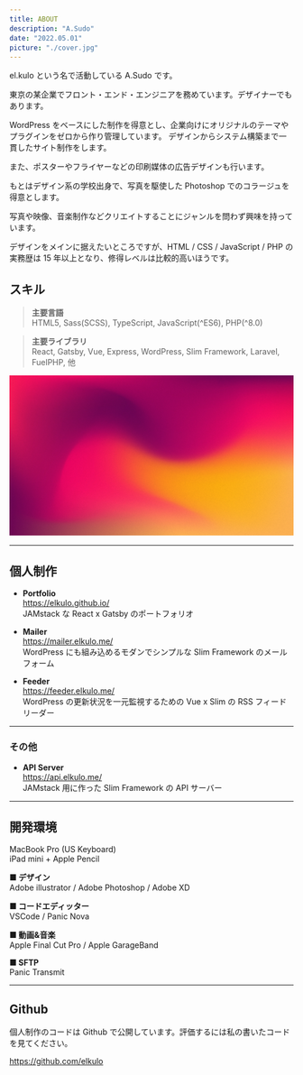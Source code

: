 ```yaml
---
title: ABOUT
description: "A.Sudo"
date: "2022.05.01"
picture: "./cover.jpg"
---
```


el.kulo という名で活動している A.Sudo です。

東京の某企業でフロント・エンド・エンジニアを務めています。デザイナーでもあります。

WordPress をベースにした制作を得意とし、企業向けにオリジナルのテーマやプラグインをゼロから作り管理しています。
デザインからシステム構築まで一貫したサイト制作をします。

また、ポスターやフライヤーなどの印刷媒体の広告デザインも行います。

もとはデザイン系の学校出身で、写真を駆使した Photoshop でのコラージュを得意とします。

写真や映像、音楽制作などクリエイトすることにジャンルを問わず興味を持っています。

デザインをメインに据えたいところですが、HTML / CSS / JavaScript / PHP の実務歴は 15 年以上となり、修得レベルは比較的高いほうです。

## スキル

> **主要言語**  
> HTML5, Sass(SCSS), TypeScript, JavaScript(^ES6), PHP(^8.0)

> **主要ライブラリ**  
> React, Gatsby, Vue, Express, WordPress, Slim Framework, Laravel, FuelPHP, 他

![画像の埋込](cover.jpg)

---

## 個人制作

- **Portfolio**  
  https://elkulo.github.io/  
  JAMstack な React x Gatsby のポートフォリオ

- **Mailer**  
  https://mailer.elkulo.me/  
  WordPress にも組み込めるモダンでシンプルな Slim Framework のメールフォーム

- **Feeder**  
  https://feeder.elkulo.me/  
  WordPress の更新状況を一元監視するための Vue x Slim の RSS フィードリーダー

---

### その他

- **API Server**  
  https://api.elkulo.me/  
  JAMstack 用に作った Slim Framework の API サーバー

---

## 開発環境

MacBook Pro (US Keyboard)  
iPad mini + Apple Pencil

**■ デザイン**  
Adobe illustrator / Adobe Photoshop / Adobe XD

**■ コードエディッター**  
VSCode / Panic Nova

**■ 動画&音楽**  
Apple Final Cut Pro / Apple GarageBand

**■ SFTP**  
Panic Transmit

---

## Github

個人制作のコードは Github で公開しています。評価するには私の書いたコードを見てください。

https://github.com/elkulo
